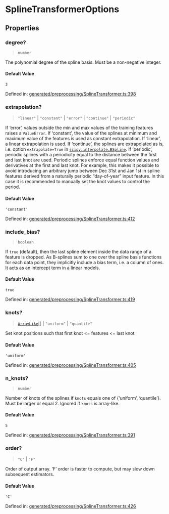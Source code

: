 # SplineTransformerOptions

## Properties

### degree?

> `number`

The polynomial degree of the spline basis. Must be a non-negative integer.

#### Default Value

`3`

Defined in:  [generated/preprocessing/SplineTransformer.ts:398](https://github.com/transitive-bullshit/scikit-learn-ts/blob/122b3c0/packages/sklearn/src/generated/preprocessing/SplineTransformer.ts#L398)

### extrapolation?

> `"linear"` \| `"constant"` \| `"error"` \| `"continue"` \| `"periodic"`

If ‘error’, values outside the min and max values of the training features raises a `ValueError`. If ‘constant’, the value of the splines at minimum and maximum value of the features is used as constant extrapolation. If ‘linear’, a linear extrapolation is used. If ‘continue’, the splines are extrapolated as is, i.e. option `extrapolate=True` in [`scipy.interpolate.BSpline`](https://docs.scipy.org/doc/scipy/reference/generated/scipy.interpolate.BSpline.html#scipy.interpolate.BSpline "(in SciPy v1.10.1)"). If ‘periodic’, periodic splines with a periodicity equal to the distance between the first and last knot are used. Periodic splines enforce equal function values and derivatives at the first and last knot. For example, this makes it possible to avoid introducing an arbitrary jump between Dec 31st and Jan 1st in spline features derived from a naturally periodic “day-of-year” input feature. In this case it is recommended to manually set the knot values to control the period.

#### Default Value

`'constant'`

Defined in:  [generated/preprocessing/SplineTransformer.ts:412](https://github.com/transitive-bullshit/scikit-learn-ts/blob/122b3c0/packages/sklearn/src/generated/preprocessing/SplineTransformer.ts#L412)

### include\_bias?

> `boolean`

If `true` (default), then the last spline element inside the data range of a feature is dropped. As B-splines sum to one over the spline basis functions for each data point, they implicitly include a bias term, i.e. a column of ones. It acts as an intercept term in a linear models.

#### Default Value

`true`

Defined in:  [generated/preprocessing/SplineTransformer.ts:419](https://github.com/transitive-bullshit/scikit-learn-ts/blob/122b3c0/packages/sklearn/src/generated/preprocessing/SplineTransformer.ts#L419)

### knots?

> [`ArrayLike`](../types/ArrayLike.md)[] \| `"uniform"` \| `"quantile"`

Set knot positions such that first knot <= features <= last knot.

#### Default Value

`'uniform'`

Defined in:  [generated/preprocessing/SplineTransformer.ts:405](https://github.com/transitive-bullshit/scikit-learn-ts/blob/122b3c0/packages/sklearn/src/generated/preprocessing/SplineTransformer.ts#L405)

### n\_knots?

> `number`

Number of knots of the splines if `knots` equals one of {‘uniform’, ‘quantile’}. Must be larger or equal 2. Ignored if `knots` is array-like.

#### Default Value

`5`

Defined in:  [generated/preprocessing/SplineTransformer.ts:391](https://github.com/transitive-bullshit/scikit-learn-ts/blob/122b3c0/packages/sklearn/src/generated/preprocessing/SplineTransformer.ts#L391)

### order?

> `"C"` \| `"F"`

Order of output array. ‘F’ order is faster to compute, but may slow down subsequent estimators.

#### Default Value

`'C'`

Defined in:  [generated/preprocessing/SplineTransformer.ts:426](https://github.com/transitive-bullshit/scikit-learn-ts/blob/122b3c0/packages/sklearn/src/generated/preprocessing/SplineTransformer.ts#L426)
